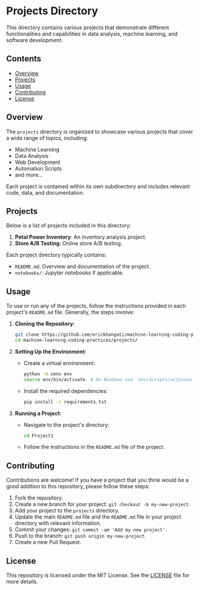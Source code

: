 # Projects Directory

This directory contains various projects that demonstrate different functionalities and capabilities in data analysis, machine learning, and software development.

## Contents

- [Overview](#overview)
- [Projects](#projects)
- [Usage](#usage)
- [Contributing](#contributing)
- [License](#license)

## Overview

The `projects` directory is organized to showcase various projects that cover a wide range of topics, including:

- Machine Learning
- Data Analysis
- Web Development
- Automation Scripts
- and more...

Each project is contained within its own subdirectory and includes relevant code, data, and documentation.

## Projects

Below is a list of projects included in this directory:

1. **Petal Power Inventory**: An inventory analysis project.
2. **Store A/B Testing**: Online store A/B testing.


Each project directory typically contains:

- `README.md`: Overview and documentation of the project.
- `notebooks/`: Jupyter notebooks if applicable.

## Usage

To use or run any of the projects, follow the instructions provided in each project's `README.md` file. Generally, the steps involve:

1. **Cloning the Repository**:
    ```bash
    git clone https://github.com/erickhangati/machine-learning-coding-practices.git
    cd machine-learning-coding-practices/projects/
    ```

2. **Setting Up the Environment**:
    - Create a virtual environment:
        ```bash
        python -m venv env
        source env/bin/activate  # On Windows use `env\Scripts\activate`
        ```
    - Install the required dependencies:
        ```bash
        pip install -r requirements.txt
        ```

3. **Running a Project**:
    - Navigate to the project's directory:
        ```bash
        cd Project1
        ```
    - Follow the instructions in the `README.md` file of the project.

## Contributing

Contributions are welcome! If you have a project that you think would be a good addition to this repository, please follow these steps:

1. Fork the repository.
2. Create a new branch for your project: `git checkout -b my-new-project`.
3. Add your project to the `projects` directory.
4. Update the main `README.md` file and the `README.md` file in your project directory with relevant information.
5. Commit your changes: `git commit -am 'Add my new project'`.
6. Push to the branch: `git push origin my-new-project`.
7. Create a new Pull Request.

## License

This repository is licensed under the MIT License. See the [LICENSE](../LICENSE) file for more details.

